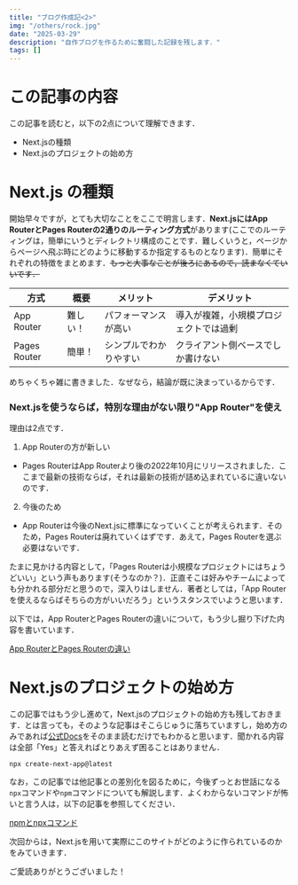 ```yaml
---
title: "ブログ作成記<2>"
img: "/others/rock.jpg"
date: "2025-03-29"
description: "自作ブログを作るために奮闘した記録を残します．"
tags: []
---
```


# この記事の内容
この記事を読むと，以下の2点について理解できます．
- Next.jsの種類
- Next.jsのプロジェクトの始め方

# Next.js の種類
開始早々ですが，とても大切なことをここで明言します．**Next.jsにはApp RouterとPages Routerの2通りのルーティング方式**があります(ここでのルーティングは，簡単にいうとディレクトリ構成のことです．難しくいうと，ページからページへ飛ぶ時にどのように移動するか指定するものとなります)．簡単にそれぞれの特徴をまとめます．~~もっと大事なことが後ろにあるので，読まなくていいです．~~

|方式|概要|メリット|デメリット|
|--|--|--|--|
|App Router|難しい！|パフォーマンスが高い|導入が複雑，小規模プロジェクトでは過剰|
|Pages Router|簡単！|シンプルでわかりやすい|クライアント側ベースでしか書けない|

めちゃくちゃ雑に書きました．なぜなら，結論が既に決まっているからです．

### Next.jsを使うならば，特別な理由がない限り"App Router"を使え

理由は2点です．

1. App Routerの方が新しい
- Pages RouterはApp Routerより後の2022年10月にリリースされました．ここまで最新の技術ならば，それは最新の技術が詰め込まれているに違いないのです．
2. 今後のため
- App Routerは今後のNext.jsに標準になっていくことが考えられます．そのため，Pages Routerは廃れていくはずです．あえて，Pages Routerを選ぶ必要はないです．

たまに見かける内容として，「Pages Routerは小規模なプロジェクトにはちょうどいい」という声もあります(そうなのか？)．正直そこは好みやチームによっても分かれる部分だと思うので，深入りはしません．著者としては，「App Routerを使えるならばそちらの方がいいだろう」というスタンスでいようと思います．

以下では，App RouterとPages Routerの違いについて，もう少し掘り下げた内容を書いています．

[App RouterとPages Routerの違い](/blog/_2025-03-29-makeblog2-diff)

# Next.jsのプロジェクトの始め方

この記事ではもう少し進めて，Next.jsのプロジェクトの始め方も残しておきます．とは言っても，そのような記事はそこらじゅうに落ちていますし，始め方のみであれば[公式Docs](https://nextjsjp.org/docs/app/getting-started/installation)をそのまま読むだけでもわかると思います．聞かれる内容は全部「Yes」と答えればとりあえず困ることはありません．

```terminal
npx create-next-app@latest
```

なお，この記事では他記事との差別化を図るために，今後ずっとお世話になる`npx`コマンドや`npm`コマンドについても解説します．よくわからないコマンドが怖いと言う人は，以下の記事を参照してください．

[npmとnpxコマンド](/blog/_2025-03-29-makeblog2-command)

次回からは，Next.jsを用いて実際にこのサイトがどのように作られているのかをみていきます．

ご愛読ありがとうございました！